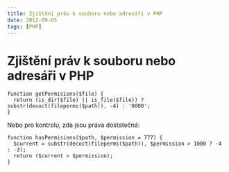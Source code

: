 ```yaml
---
title: Zjištění práv k souboru nebo adresáři v PHP
date: 2012-09-05
tags: [PHP]
---
```



# Zjištění práv k souboru nebo adresáři v PHP

```
function getPermisions($file) {
  return (is_dir($file) || is_file($file)) ? substr(decoct(fileperms($path)), -4) : '0000';
}
```

Nebo pro kontrolu, zda jsou práva dostatečná:

```
function hasPermisions($path, $permission = 777) {
  $current = substr(decoct(fileperms($path)), $permission > 1000 ? -4 : -3);
  return ($current > $permission);
}
```

